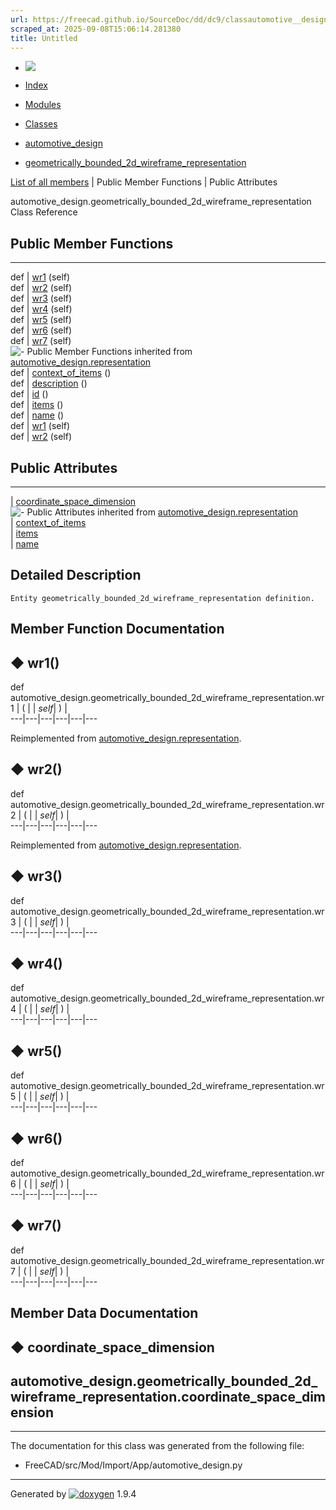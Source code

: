 ```yaml
---
url: https://freecad.github.io/SourceDoc/dd/dc9/classautomotive__design_1_1geometrically__bounded__2d__wireframe__representation.html
scraped_at: 2025-09-08T15:06:14.281380
title: Untitled
---
```


  * [ ![](https://www.freecad.org/svg/logo-freecad.svg) ](https://freecadweb.org "FreeCAD")
  * [Index](../../index.html "Index")
  * [Modules](../../modules.html "Modules list")
  * [Classes](../../annotated.html "Annotated list")

  * [automotive_design](../../d4/ddf/namespaceautomotive__design.html)
  * [geometrically_bounded_2d_wireframe_representation](../../dd/dc9/classautomotive__design_1_1geometrically__bounded__2d__wireframe__representation.html)

[List of all members](../../dc/d0e/classautomotive__design_1_1geometrically__bounded__2d__wireframe__representation-members.html) | Public Member Functions | Public Attributes

automotive_design.geometrically_bounded_2d_wireframe_representation Class
Reference

##  Public Member Functions  
  
---  
def | [wr1](../../dd/dc9/classautomotive__design_1_1geometrically__bounded__2d__wireframe__representation.html#a7e79f6bb996fc1dc797fe72e99f853da) (self)  
def | [wr2](../../dd/dc9/classautomotive__design_1_1geometrically__bounded__2d__wireframe__representation.html#a0358edf10a6f89024a59222ebb5b22d4) (self)  
def | [wr3](../../dd/dc9/classautomotive__design_1_1geometrically__bounded__2d__wireframe__representation.html#ae35c36e8191cb3fbca1ae5942b563acc) (self)  
def | [wr4](../../dd/dc9/classautomotive__design_1_1geometrically__bounded__2d__wireframe__representation.html#a621bf4927b5cf1c14d918d7fb1e1fe8f) (self)  
def | [wr5](../../dd/dc9/classautomotive__design_1_1geometrically__bounded__2d__wireframe__representation.html#a204890caaa41ca24327400bf2207b104) (self)  
def | [wr6](../../dd/dc9/classautomotive__design_1_1geometrically__bounded__2d__wireframe__representation.html#a235246cf1cb42914fa866401d7e3bfc1) (self)  
def | [wr7](../../dd/dc9/classautomotive__design_1_1geometrically__bounded__2d__wireframe__representation.html#ad02422e1d56638d85a00ac34b14ecede) (self)  
![-](../../closed.png) Public Member Functions inherited from
[automotive_design.representation](../../d8/de0/classautomotive__design_1_1representation.html)  
def | [context_of_items](../../d8/de0/classautomotive__design_1_1representation.html#a84aa53a72cb77281167d77185bedab5e) ()  
def | [description](../../d8/de0/classautomotive__design_1_1representation.html#a1d35c39d45f16f922cf4360da4ec3778) ()  
def | [id](../../d8/de0/classautomotive__design_1_1representation.html#a85343890335f87c91cff60e7988263d8) ()  
def | [items](../../d8/de0/classautomotive__design_1_1representation.html#a84b16fedad2273190b6dd316673d9752) ()  
def | [name](../../d8/de0/classautomotive__design_1_1representation.html#af640f954805b1a2b3d1a4a4ee9c55d24) ()  
def | [wr1](../../d8/de0/classautomotive__design_1_1representation.html#a167ca694a87f2233508375472af08fb1) (self)  
def | [wr2](../../d8/de0/classautomotive__design_1_1representation.html#ab3c63c6621183d774bb49cd3605f4358) (self)  
  
##  Public Attributes  
  
---  
|
[coordinate_space_dimension](../../dd/dc9/classautomotive__design_1_1geometrically__bounded__2d__wireframe__representation.html#ac37aa1da10d923883671100ccb5e7b36)  
![-](../../closed.png) Public Attributes inherited from
[automotive_design.representation](../../d8/de0/classautomotive__design_1_1representation.html)  
|
[context_of_items](../../d8/de0/classautomotive__design_1_1representation.html#aaf5fe9839e199ab5390651177efcc497)  
|
[items](../../d8/de0/classautomotive__design_1_1representation.html#aa8058fe959724be16897e4409e870128)  
|
[name](../../d8/de0/classautomotive__design_1_1representation.html#add191f3372f9224b28aa809871533b65)  
  
## Detailed Description

    
    
    Entity geometrically_bounded_2d_wireframe_representation definition.

## Member Function Documentation

## ◆ wr1()

def automotive_design.geometrically_bounded_2d_wireframe_representation.wr1  | ( |  | _self_| ) |   
---|---|---|---|---|---  
  
Reimplemented from
[automotive_design.representation](../../d8/de0/classautomotive__design_1_1representation.html#a167ca694a87f2233508375472af08fb1).

## ◆ wr2()

def automotive_design.geometrically_bounded_2d_wireframe_representation.wr2  | ( |  | _self_| ) |   
---|---|---|---|---|---  
  
Reimplemented from
[automotive_design.representation](../../d8/de0/classautomotive__design_1_1representation.html#ab3c63c6621183d774bb49cd3605f4358).

## ◆ wr3()

def automotive_design.geometrically_bounded_2d_wireframe_representation.wr3  | ( |  | _self_| ) |   
---|---|---|---|---|---  
  
## ◆ wr4()

def automotive_design.geometrically_bounded_2d_wireframe_representation.wr4  | ( |  | _self_| ) |   
---|---|---|---|---|---  
  
## ◆ wr5()

def automotive_design.geometrically_bounded_2d_wireframe_representation.wr5  | ( |  | _self_| ) |   
---|---|---|---|---|---  
  
## ◆ wr6()

def automotive_design.geometrically_bounded_2d_wireframe_representation.wr6  | ( |  | _self_| ) |   
---|---|---|---|---|---  
  
## ◆ wr7()

def automotive_design.geometrically_bounded_2d_wireframe_representation.wr7  | ( |  | _self_| ) |   
---|---|---|---|---|---  
  
## Member Data Documentation

## ◆ coordinate_space_dimension

automotive_design.geometrically_bounded_2d_wireframe_representation.coordinate_space_dimension  
---  
  
* * *

The documentation for this class was generated from the following file:

  * FreeCAD/src/Mod/Import/App/automotive_design.py

* * *

Generated by
[![doxygen](../../doxygen.svg)](https://www.doxygen.org/index.html) 1.9.4

